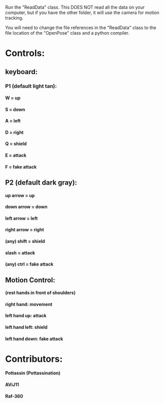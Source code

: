 Run the "ReadData" class.
This DOES NOT read all the data on your computer, but if you have the other folder, it will use the camera for motion tracking.  

You will need to change the file references in the "ReadData" class to the file location of the "OpenPose" class and a python compiler.  
  
# Controls:
## keyboard:
### P1 (default light tan):  
#### W = up  
#### S = down  
#### A = left  
#### D = right  
#### Q = shield  
#### E = attack  
#### F = fake attack  
## P2 (default dark gray):  
#### up arrow = up  
#### down arrow = down  
#### left arrow = left  
#### right arrow = right  
#### (any) shift = shield  
#### slash = attack  
#### (any) ctrl = fake attack  
## Motion Control:  
#### (rest hands in front of shoulders)  
#### right hand: movement  
#### left hand up: attack  
#### left hand left: shield  
#### left hand down: fake attack  
  
  

# Contributors:
#### Pottassin (Pottassination)
#### AViJ11
#### Raf-360
